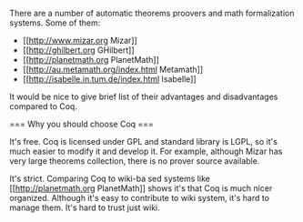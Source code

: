 There are a number of automatic theorems proovers and math formalization systems. Some of them:

 * [[http://www.mizar.org Mizar]]
 * [[http://ghilbert.org GHilbert]]
 * [[http://planetmath.org PlanetMath]]
 * [[http://au.metamath.org/index.html Metamath]]
 * [[http://isabelle.in.tum.de/index.html Isabelle]]

It would be nice to give brief list of their advantages and disadvantages compared to Coq. 

=== Why you should choose Coq ===

It's free. Coq is licensed under GPL and standard library is LGPL, so it's much easier to modify it and
develop it. For example, although Mizar has very large theorems collection, there is no prover source available.

It's strict. Comparing Coq to wiki-ba sed systems like [[http://planetmath.org PlanetMath]] shows it's that Coq is much nicer organized. Although it's easy to contribute to wiki system, it's hard to manage them. It's hard to trust just wiki.
